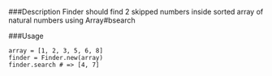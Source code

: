 ###Description
Finder should find 2 skipped numbers inside sorted array of natural numbers using Array#bsearch

###Usage
```
array = [1, 2, 3, 5, 6, 8]
finder = Finder.new(array)
finder.search # => [4, 7]
```
